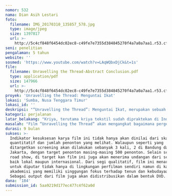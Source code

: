 ```yaml
---
nomor: 532
nama: Dian Asih Lestari
foto:
  filename: IMG_20170310_135857_578.jpg
  type: image/jpeg
  size: 1397817
  url: >-
    http://5c4cf848f6454dc02ec8-c49fe7e7355d384845270f4a7a0a7aa1.r53.cf2.rackcdn.com/cdaf3615-bbbf-45ea-8696-f5302d35330f/IMG_20170310_135857_578.jpg
seni: penelitian
pengalaman: 5 tahun
website: ''
sosmed: 'https://www.youtube.com/watch?v=LAqWQbxDjCk&t=1s'
file:
  filename: Unravelling the Thread-Abstract Conclusion.pdf
  type: application/pdf
  size: 147966
  url: >-
    http://5c4cf848f6454dc02ec8-c49fe7e7355d384845270f4a7a0a7aa1.r53.cf2.rackcdn.com/420271b9-1a4a-4ec2-970e-3daca86ec305/Unravelling%20the%20Thread-Abstract%20Conclusion.pdf
proyek: 'Unravelling the Thread: Menguntai Ikat'
lokasi: 'Sumba, Nusa Tenggara Timur'
lokasi_id: ''
deskripsi: "“Unravelling the Thread”: Menguntai Ikat, merupakan sebuah film dokumenter yang diadaptasi dari riset disertasi dengan tajuk “Unravelling the Thread of Ikat Textile”: Study of Gender Role within the Craft Practice in a Remote and Disadvantaged Region of Indonesia yang merupakan riset dari Dian Lestari sebagai karya riset dalam program Master of Science yang diambilnya pada tahun 2016 yang lalu. Riset tersebut kemudian direncanakan untuk diangkat menjadi karya dalam format film dokumenter.\r\nFilm dirasa sebagai media yang tepat untuk penuturan kisah dari tenun ikat dan wanita Sumba dikarenakan beberapa pertimbangan dimana karya tulis ilmiah ataupun jurnal belum menjadi media populer bagi masyarakat Indonesia untuk mendapatkan informasi. Film dokumenter menjadi cara pengisahan yang lebih mudah diterima, lengkap dengan bentuk visual dan cerita lengkap, dan memudahkan penuturan mengenai isu-isu yang cukup sensitif dijelaskan seperti gender dan konsep patriarki. \r\nFilm dokumenter yang direncanakan tidak sepenuhnya sama dengan tulisan karya tulis ilmiah yang sudah terlebih dahulu dibuat. Adaptasi ke dalam bentuk film membuat beberapa pertimbangan seperti memfokuskan subjek cerita, penokohan, dan bagaimana sepenggal cerita yang dikisahkan dalam film dapat mewakili keseluruhan konsep dari riset yang sudah dilakukan namun tidak menjadi terlalu bertele-tele dan terlalu ilmiah sehingga sulit untuk dimengerti.\r\n"
kategori: perjalanan
latar_belakang: "Kriya, terutama kriya tekstil sudah dipraktekan di Indonesia selama berabad-abad. Selama itu pula, perempuan selalu dianggap sentral sebagai pemeran utama dalam produksi kriya tekstil di sebagian besar grup etnis berbeda di Indonesia. \r\nSalah satu daerah dengan karakter kain yang kuat namun juga memiliki relasi yang kuat dengan wanita adalah Pulau Sumba. Dari segi tradisi, pembuatan kain memang identik dengan pekerjaan wanita, dimana pada awalnya, kaum lelaki memang dilarang untuk aktif di kegiatan tersebut. Namun hal tersebut berubah sejak akhir tahun 1970 atau awal 1980 dimana popularitas dari kain tersebut mulai naik dan memiliki nilai ekonomi. Pada periode ini, laki-laki mulai mengambil bagian di beragam tahapan proses dalam pembuatan kain ikat. Walaupun secara praktek perempuan masih mendominasi kegiatan pembuatan kain, namun posisi-posisi strategis dalam praktek industri kain ikat lebih banyak dikuasai oleh laki-laki; seperti bisnis, pemimpin kelompok pengerajin, dan distribusi.\r\n Film “Unravelling the Thread” adalah sebuah konsep film dokumenter yang didasari dari riset dengan judul “Unravelling the Thread of Ikat Textile”: Study of Gender Role within the Craft Practice in a Remote and Disadvantaged Region of Indonesia yang membahas bagaimana kegiatan kreatif terutama praktek tenun di Sumba mempengaruhi kehidupan wanita dan memberdayakan kemandirian dari perempuan di daerah. "
masalah: "Film “Unravelling the Thread” akan mengangkat bagaimana pergeseran peran perempuan yang pada asalnya mendominasi praktek kreatif tenun ikat mulai berubah setelah pada tahun 1980-an tenun ikat mulai memiliki nilai ekonomis dan menarik kaum pria ikut andil besar di dalamnya.  Bagaimana dampak dari pergeseran peran perempuan di ranah kegiatan tenun ikat; banyak kah yang berubah dan terpengaruh; baik dari kegiatan tenun itu sendiri ataupun kehidupn wanita yang aktif di dalamnya. Film ini akan menampilkan bagaimana kehidupan perempuan praktisi tenun ikat dan praktek tenun yang mereka lakukan sehari-hari.\r\nFilm ini akan memusat pada wanita yang aktif sebagai pencelup atau pewarna kain ikat. Hal ini didasari dengan masih tradisionalnya proses ini dimana masih memiliki banyak pantangan-pantangan yang berkaitan dengan tradisi, hingga mitos yang percaya bahwa proses pewarnaan ini tidak bisa dilakukan oleh kaum pria atau sembarang wanita. \r\nBagaimana kehidupan para pewarna ikat tersebut juga menarik untuk dituturkan. Karena walaupun pewarna berasal dari bahan natural namun memiliki sifat racun sehingga banyak para pewarna yang mengalami masalah kesehatan di usia tua. Cerita mengenai bagaimana penurunan tradisi, pelestarian budaya asli, dan daya tarik ekonomi kemudian dihadapkan oleh permasalahan kesehatan, kesejahteraan, dan keamanan untuk para pekerja wanita ini menjadi menarik untuk diceritakan. "
durasi: 9 bulan
sukses: >-
  Indikator kesuksesan karya film ini tidak hanya akan dinilai dari skala
  quantitatif dan jumlah penonton yang melihat. Walaupun seperti yang
  ditargetkan screening akan dilakukan sebanyak 3 kali, 2 di Bandung dan 1 di
  Jakarta, dengan target penonton masing-masing 500 penonton. Selain sceening
  road show, di target kan film ini juga akan menerima undangan dari screening
  baik lokal maupun internasional. Dari segi qualitatif, film ini menargetkan
  untuk diputar tidak hanya di lingkungan perfilman sendiri namun di kalangan
  akademisi yang memiliki singgungan fokus terhadap tenun dan kebudayaan.
  Sebagai output dari film juga akan didistribusikan dalam bentuk DVD.
dana: '184'
submission_id: 5aa9219d177ec477c4f62a0d
---
```

